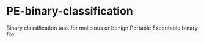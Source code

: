 # PE-binary-classification
Binary classification task for malicious or benign Portable Executable binary file
